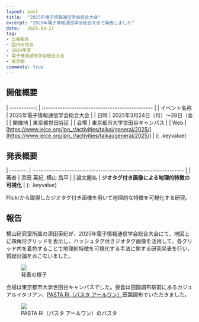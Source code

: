 ```yaml
---
layout: post
title:  "2025年電子情報通信学会総合大会"
excerpt: "2025年電子情報通信学会総合大会で発表しました"
date:   2025-03-27
tag:
- 出張報告
- 国内研究会
- 2024年度
- 電子情報通信学会総合大会
- 東京都
comments: true
---
```


## 開催概要

| -----------: | :---------------------------------------------- |
| イベント名称 | 2025年電子情報通信学会総合大会        |
|         日時 | 2025年3月24日（月）～28日（金                      |
|       開催地 | 東京都世田谷区                              |
|         会場 | 東京都市大学世田谷キャンパス                       |
|          Web | [https://www.ieice.org/jpn_r/activities/taikai/general/2025/](https://www.ieice.org/jpn_r/activities/taikai/general/2025/) |
{: .keyvalue}


## 発表概要

| -------: | :--------------------------------------------------------------- |
|     著者 | 添田 英紀, 横山 昌平                                               |
| 論文題名 | **ジオタグ付き画像による地理的特徴の可視化** |
{: .keyvalue}

Flickrから取得したジオタグ付き画像を用いて地理的な特徴を可視化する研究。

## 報告
横山研究室所属の添田英紀が、2025年電子情報通信学会総合大会にて、地図上に四角形グリッドを表示し、ハッシュタグ付きジオタグ画像を活用して、各グリッド内を着色することで地理的特徴を可視化する手法に関する研究発表を行い、質疑討論をおこないました。

<figure>
    <img src="{{ site.url }}/assets/img/ieice2025/presen.jpg">
    <figcaption>発表の様子</figcaption>
</figure>

会場は東京都市大学世田谷キャンパスでした。昼食は田園調布駅前にあるカジュアルイタリアン、[PASTA RI（パスタ アールワン）](https://pasta-ri.com)田園調布でいただきました。

<figure>
    <img src="{{ site.url }}/assets/img/ieice2025/pasta.jpg">
    <figcaption>PASTA RI（パスタ アールワン）のパスタ</figcaption>
</figure>
